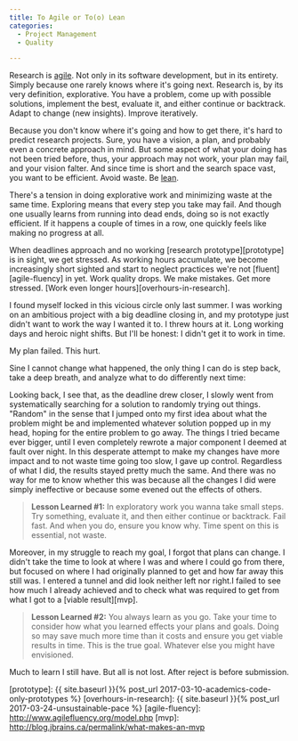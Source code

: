 ```yaml
---
title: To Agile or To(o) Lean
categories:
  - Project Management
  - Quality

---
```


Research is [agile][agile]. Not only in its software development, but in its entirety. Simply because one rarely knows where it's going next. Research is, by its very definition, explorative. You have a problem, come up with possible solutions, implement the best, evaluate it, and either continue or backtrack. Adapt to change (new insights). Improve iteratively.

Because you don't know where it's going and how to get there, it's hard to predict research projects. Sure, you have a vision, a plan, and probably even a concrete approach in mind. But some aspect of what your doing has not been tried before, thus, your approach may not work, your plan may fail, and your vision falter. And since time is short and the search space vast, you want to be efficient. Avoid waste. Be [lean][lean]. 

There's a tension in doing explorative work and minimizing waste at the same time. Exploring means that every step you take may fail. And though one usually learns from running into dead ends, doing so is not exactly efficient. If it happens a couple of times in a row, one quickly feels like making no progress at all. 

When deadlines approach and no working [research prototype][prototype] is in sight, we get stressed. As working hours accumulate, we become increasingly short sighted and start to neglect practices we're not [fluent][agile-fluency] in yet. Work quality drops. We make mistakes. Get more stressed. [Work even longer hours][overhours-in-research].

I found myself locked in this vicious circle only last summer. I was working on an ambitious project with a big deadline closing in, and my prototype just didn't want to work the way I wanted it to. I threw hours at it. Long working days and heroic night shifts. But I'll be honest: I didn't get it to work in time.

My plan failed. This hurt.

Sine I cannot change what happened, the only thing I can do is step back, take a deep breath, and analyze what to do differently next time:

Looking back, I see that, as the deadline drew closer, I slowly went from systematically searching for a solution to randomly trying out things. "Random" in the sense that I jumped onto my first idea about what the problem might be and implemented whatever solution popped up in my head, hoping for the entire problem to go away. The things I tried became ever bigger, until I even completely rewrote a major component I deemed at fault over night. In this desperate attempt to make my changes have more impact and to not waste time going too slow, I gave up control. Regardless of what I did, the results stayed pretty much the same. And there was no way for me to know whether this was because all the changes I did were simply ineffective or because some evened out the effects of others.

> **Lesson Learned #1:** In exploratory work you wanna take small steps. Try something, evaluate it, and then either continue or backtrack. Fail fast. And when you do, ensure you know why. Time spent on this is essential, not waste. 

Moreover, in my struggle to reach my goal, I forgot that plans can change. I didn't take the time to look at where I was and where I could go from there, but focused on where I had originally planned to get and how far away this still was. I entered a tunnel and did look neither left nor right.I failed to see how much I already achieved and to check what was required to get from what I got to a [viable result][mvp].

> **Lesson Learned #2:** You always learn as you go. Take your time to consider how what you learned effects your plans and goals. Doing so may save much more time than it costs and ensure you get viable results in time. This is the true goal. Whatever else you might have envisioned. 

Much to learn I still have. But all is not lost. After reject is before submission.

  [agile]: https://en.m.wikipedia.org/wiki/Agile_software_development#Adaptive_vs._predictive
  [lean]: https://en.m.wikipedia.org/wiki/Lean_software_development#Eliminate_waste
  [prototype]: {{ site.baseurl }}{% post_url 2017-03-10-academics-code-only-prototypes %}
  [overhours-in-research]: {{ site.baseurl }}{% post_url 2017-03-24-unsustainable-pace %}
  [agile-fluency]: http://www.agilefluency.org/model.php
  [mvp]: http://blog.jbrains.ca/permalink/what-makes-an-mvp
